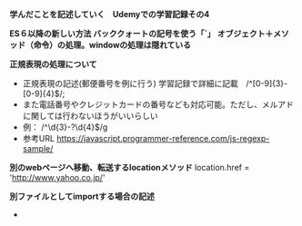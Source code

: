 **学んだことを記述していく　Udemyでの学習記録その4**

**ES６以降の新しい方法 バッククォートの記号を使う「`」**
**オブジェクト＋メソッド（命令）の処理。windowの処理は隠れている**


**正規表現の処理について**
- 正規表現の記述(郵便番号を例に行う) 学習記録で詳細に記載　/^[0-9]{3}-[0-9]{4}$/;
- また電話番号やクレジットカードの番号なども対応可能。ただし、メルアドに関しては行わないほうがいいらしい
- 例： /^\d{3}-?\d{4}$/g　
- 参考URL https://javascript.programmer-reference.com/js-regexp-sample/
  
**別のwebページへ移動、転送するlocationメソッド**
location.href = 'http://www.yahoo.co.jp/'

**別ファイルとしてimportする場合の記述**
- <script src="timer.js">

**タイマーで時計表示　関数定義 その他**
- - let timer = () => {
- - let now = new Date();
- - document.getElementById('timer').innerHTML = 
- - `${now.getHours()}:${now.getMinutes()}:${now.getSeconds()}`;
- - 関数化しただけの表記→timer();

- リアルタイム表示の処理：setinterval
- 時間を止める場合やストップウォッチなどで利用できる
- - setIntervalとclearInterval


**外部ファイルや関数化したものを読み込む方法と記述方法**
- <script type="module">
- - import {sum} from './math.js' という記述方法

また、練習ファイルではVScodeの拡張機能で「live server」をインストールして実行


**Ajaxと非同期通信の内容**
- 講義内容ではコードをただ書くだけで動いたが、実際には
- 別途jsonファイルを用意し、それが読み込まれるために、決まりごとの記載が必要。
- またその決まりごとには、ネットワーク系の内容が含まれており、根本的な理解はできていない。

**cookieの保存方法などもこれが正しいのかが理解できておらず。**
- 別途、こちらも演習が必要かもしれない

**ローカルストレージでの保存方法**
- ローカルストレージに保存する(HTML5対応ブラウザで動作するため、古いブラウザ対応のためにはcookieはまだ必要)
-document.getElementById('値指定').addEventListener('click',function()

//ローカルストレージ用メソッド
localStorage.setItem('email', document.getElementById('HTMLでの値：emailなど').value);
